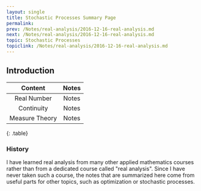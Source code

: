 ```yaml
---
layout: single
title: Stochastic Processes Summary Page
permalink:
prev: /Notes/real-analysis/2016-12-16-real-analysis.md
next: /Notes/real-analysis/2016-12-16-real-analysis.md
topic: Stochastic Processes
topiclink: /Notes/real-analysis/2016-12-16-real-analysis.md
---
```


## Introduction


| Content | Notes |
|:-------:|:-----:|
|Real Number | Notes |
|Continuity | Notes |
|Measure Theory | Notes |
{: .table}

### History

I have learned real analysis from many other applied mathematics courses rather than from a dedicated course called "real analysis". Since I have never taken such a course, the notes that are summarized here come from useful parts for other topics, such as optimization or stochastic processes. 
